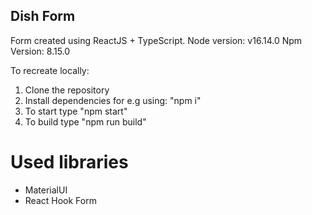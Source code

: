 ## Dish Form

Form created using ReactJS + TypeScript.
Node version: v16.14.0
Npm Version: 8.15.0

To recreate locally:

1. Clone the repository
2. Install dependencies for e.g using: "npm i"
3. To start type "npm start"
4. To build type "npm run build"

# Used libraries

- MaterialUI
- React Hook Form
